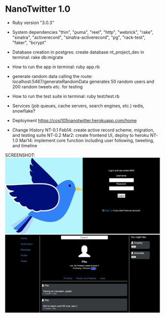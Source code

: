 # NanoTwitter 1.0
* Ruby version
"3.0.3"

* System dependencies
 "thin", "puma", "reel", "http", "webrick", "rake", "sinatra", "activerecord", "sinatra-activerecord", "pg", "rack-test", "faker", "bcrypt"

* Database creation
in postgres: create database nt_project_dev
in terminal: rake db:migrate

* How to run the app
in terminal: ruby app.rb

* generate random data
calling the route: localhost:5467/generateRandomData
generates 50 random users and 200 random tweets etc. for testing 

* How to run the test suite
in terminal: ruby test/test.rb

* Services (job queues, cache servers, search engines, etc.)
redis, snowflake?

* Deployment
https://cosi105nanotwitter.herokuapp.com/home

* Change History
NT-0.1 Feb14: create active record scheme, migration, and testing suite
NT-0.2 Mar2: create frontend UI, deploy to heroku
NT-1.0 Mar14: implement core function including user following, tweeting, and timeline


SCREENSHOT:
![alt text](https://github.com/longyi1207/NanoTwitter/blob/main/login.jpg?raw=true)
![alt text](https://github.com/longyi1207/NanoTwitter/blob/main/user.jpg?raw=true)

  
